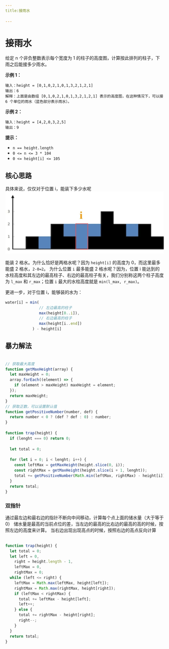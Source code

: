 ```yaml
---
title:接雨水

---
```


# 接雨水

给定 n 个非负整数表示每个宽度为 1 的柱子的高度图，计算按此排列的柱子，下雨之后能接多少雨水。

**示例 1：**

```code
输入：height = [0,1,0,2,1,0,1,3,2,1,2,1]
输出：6
解释：上面是由数组 [0,1,0,2,1,0,1,3,2,1,2,1] 表示的高度图，在这种情况下，可以接 6 个单位的雨水（蓝色部分表示雨水）。
```

**示例 2：**

```code
输入：height = [4,2,0,3,2,5]
输出：9
```

**提示：**

- `n == height.length`
- `0 <= n <= 3 * 104`
- `0 <= height[i] <= 105`


## 核心思路

具体来说，仅仅对于位置 i，能装下多少水呢
![接雨水](https://raw.githubusercontent.com/Agan29/img-for-picgo/main/img/20201030101650.png)

能装 2 格水。为什么恰好是两格水呢？因为 `height[i]` 的高度为 0，而这里最多能盛 2 格水，`2-0=2`。
为什么位置 `i` 最多能盛 2 格水呢？因为，位置 i 能达到的水柱高度和其左边的最高柱子、右边的最高柱子有关，我们分别称这两个柱子高度为 `l_max` 和 `r_max`；位置 `i` 最大的水柱高度就是 `min(l_max, r_max)`。

更进一步，对于位置 i，能够装的水为：

```js
water[i] = min(
               // 左边最高的柱子
               max(height[0..i]),
               // 右边最高的柱子
               max(height[i..end])
            ) - height[i]
```

## 暴力解法

```js

// 获取最大高度
function getMaxHeight(array) {
  let maxHeight = 0;
  array.forEach((element) => {
    if (element > maxHeight) maxHeight = element;
  });
  return maxHeight;
}
// 获取正数，可以设置默认值
function getPositiveNumber(number, def) {
  return number < 0 ? (def ? def : 0) : number;
}

function trap(height) {
  if (lenght === 0) return 0;

  let total = 0;

  for (let i = 0; i < lenght; i++) {
    const leftMax = getMaxHeight(height.slice(0, i));
    const rightMax = getMaxHeight(height.slice(i + 1, lenght));
    total += getPositiveNumber(Math.min(leftMax, rightMax) - height[i]);
  }
  return total;
}

```

### 双指针

通过最左边和最右边的指针不断向中间移动，计算每个点上面的储水量（大于等于0）
储水量是最高的当前点位的差，当左边的最高的比右边的最高的高的时候，按照左边的高度来计算。
当右边出现出现高点的时候，按照右边的高点反向计算

```js

function trap(height) {
  let total = 0;
  let left = 0,
    right = height.length - 1,
    leftMax = 0,
    rightMax = 0;
  while (left <= right) { 
    leftMax = Math.max(leftMax, height[left]);
    rightMax = Math.max(rightMax, height[right]);
    if (leftMax < rightMax) {
      total += leftMax - height[left];
      left++;
    } else {
      total += rightMax - height[right];
      right--;
    }
  }
  return total;
}
```